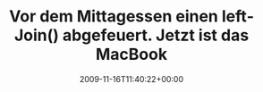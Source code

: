 ---
retweeted: false
source: <a href="http://twitter.com" rel="nofollow">Twitter Web Client</a>
entities:
  hashtags: []
  symbols: []
  user_mentions: []
  urls: []
display_text_range:
- '0'
- '127'
favorite_count: '0'
id_str: '5762872881'
truncated: false
retweet_count: '0'
id: '5762872881'
created_at: Mon Nov 16 11:40:22 +0000 2009
favorited: false
full_text: Vor dem Mittagessen einen leftJoin() abgefeuert. Jetzt ist das MacBook
  schwarz und der Lüfter dreht wie ein Weltmeister. Prima.
lang: de
tags:
- pesos/twitter
date: '2009-11-16T11:40:22+00:00'
src: https://twitter.com/bascht/status/5762872881
original_url: https://twitter.com/bascht/status/5762872881
type: twitter_tweet
text: Vor dem Mittagessen einen leftJoin() abgefeuert. Jetzt ist das MacBook schwarz
  und der Lüfter dreht wie ein Weltmeister. Prima.
title: 'Vor dem Mittagessen einen leftJoin() abgefeuert. Jetzt ist das MacBook '

---